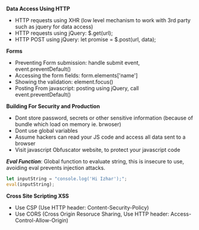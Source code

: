 **Data Access Using HTTP**
- HTTP requests using XHR (low level mechanism to work with 3rd party such as jquery for data access)
- HTTP requests using jQuery: $.get(url);
- HTTP POST using jQuery: let promise = $.post(url, data);


**Forms**
- Preventing Form submission: handle submit event, event.preventDefault()
- Accessing the form fields: form.elements['name']
- Showing the validation: element.focus()
- Posting From javascript: posting using jQuery, call event.preventDefault()

**Building For Security and Production**
- Dont store password, secrets or other sensitive information (because of bundle which load on memory ie. brwoser)
- Dont use global variables
- Assume hackers can read your JS code and access all data sent to a browser
- Visit javascript Obfuscator website, to protect your javascript code

***Eval Function***: Global function to evaluate string, this is insecure to use, avoiding eval prevents injection attacks.
```javascript
let inputString = "console.log('Hi Izhar');";
eval(inputString);
```

**Cross Site Scripting XSS**
- Use CSP (Use HTTP header: Content-Security-Policy)
- Use CORS (Cross Origin Resoruce Sharing, Use HTTP header: Access-Control-Allow-Origin)

